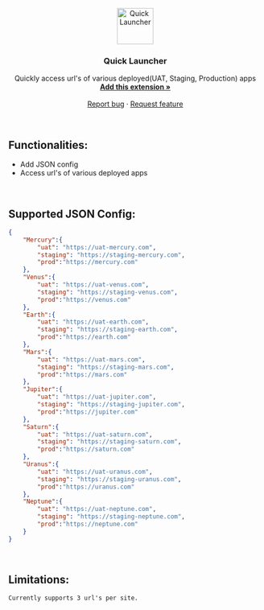 <p align="center">
  <a href="#">
    <img src="https://raw.githubusercontent.com/ankitverma31/quick-launcher/master/static/img/logo.png" alt="Quick Launcher" width="72" height="72">
  </a>
</p>

<h3 align="center">Quick Launcher</h3>

<p align="center">
  Quickly access url's of various deployed(UAT, Staging, Production) apps
  <br>
  <a href="#"><strong>Add this extension »</strong></a>
  <br>
  <br>
  <a href="https://github.com/ankitverma31/quick-launcher/issues/new?template=bug.md">Report bug</a>
  ·
  <a href="https://github.com/ankitverma31/quick-launcher/new?template=feature.md&labels=feature">Request feature</a>
</p>

<br/>


## Functionalities:
* Add JSON config
* Access url's of various deployed apps

<br/>

## Supported JSON Config:

```json
{
    "Mercury":{
        "uat": "https://uat-mercury.com",
        "staging": "https://staging-mercury.com",
        "prod":"https://mercury.com"
    },
    "Venus":{
        "uat": "https://uat-venus.com",
        "staging": "https://staging-venus.com",
        "prod":"https://venus.com"
    },
    "Earth":{
        "uat": "https://uat-earth.com",
        "staging": "https://staging-earth.com",
        "prod":"https://earth.com"
    },
    "Mars":{
        "uat": "https://uat-mars.com",
        "staging": "https://staging-mars.com",
        "prod":"https://mars.com"
    },
    "Jupiter":{
        "uat": "https://uat-jupiter.com",
        "staging": "https://staging-jupiter.com",
        "prod":"https://jupiter.com"
    },
    "Saturn":{
        "uat": "https://uat-saturn.com",
        "staging": "https://staging-saturn.com",
        "prod":"https://saturn.com"
    },
    "Uranus":{
        "uat": "https://uat-uranus.com",
        "staging": "https://staging-uranus.com",
        "prod":"https://uranus.com"
    },
    "Neptune":{
        "uat": "https://uat-neptune.com",
        "staging": "https://staging-neptune.com",
        "prod":"https://neptune.com"
    }
}
```
<br/>

## Limitations:
    Currently supports 3 url's per site.